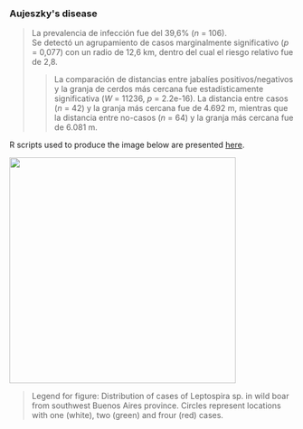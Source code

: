 ### Aujeszky's disease

> La prevalencia de infección fue del 39,6% (*n* = 106).   
Se detectó un agrupamiento de casos marginalmente significativo (*p* = 0,077) con un radio de 12,6 km, dentro del cual el riesgo relativo fue de 2,8. 
>> La comparación de distancias entre jabalíes positivos/negativos y la granja de cerdos más cercana fue estadísticamente significativa (*W* = 11236, *p* = 2.2e-16). La distancia entre casos (*n* = 42) y la granja más cercana fue de 4.692 m, mientras que la distancia entre no-casos (*n* = 64) y la granja más cercana fue de 6.081 m. 

R scripts used to produce the image below are presented [here](./Leptospira.R).

<img src="https://user-images.githubusercontent.com/20196847/92311185-42e4b980-ef8b-11ea-90cb-cfd383df4b3e.jpg" width="400" img align="center">

>Legend for figure: Distribution of cases of Leptospira sp. in wild boar from southwest Buenos Aires province. Circles represent locations with one (white), two (green) and frour (red) cases.
